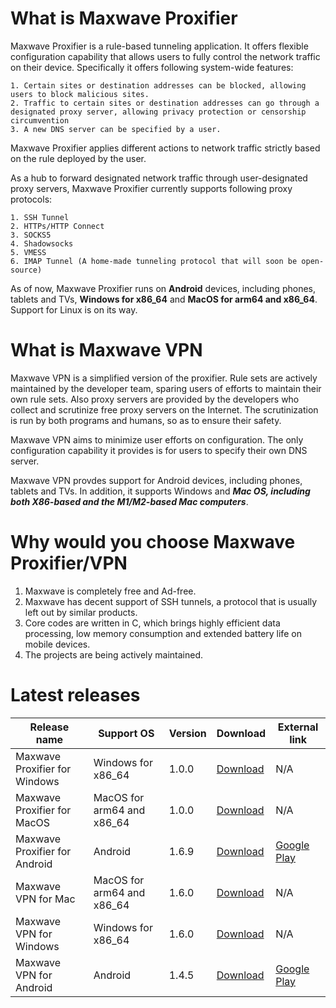 # What is Maxwave Proxifier
Maxwave Proxifier is a rule-based tunneling application. It offers flexible configuration capability that allows users to fully control the network traffic on their device. Specifically it offers following system-wide features:

```
1. Certain sites or destination addresses can be blocked, allowing users to block malicious sites.
2. Traffic to certain sites or destination addresses can go through a designated proxy server, allowing privacy protection or censorship circumvention
3. A new DNS server can be specified by a user.
```

Maxwave Proxifier applies different actions to network traffic strictly based on the rule deployed by the user.

As a hub to forward designated network traffic through user-designated proxy servers, Maxwave Proxifier currently supports following proxy protocols:

```
1. SSH Tunnel
2. HTTPs/HTTP Connect
3. SOCKS5
4. Shadowsocks
5. VMESS
6. IMAP Tunnel (A home-made tunneling protocol that will soon be open-source)
```

As of now, Maxwave Proxifier runs on **Android** devices, including phones, tablets and TVs, **Windows for x86_64** and **MacOS for arm64 and x86_64**. Support for Linux is on its way.

# What is Maxwave VPN
Maxwave VPN is a simplified version of the proxifier. Rule sets are actively maintained by the developer team, sparing users of efforts to maintain their own rule sets. Also proxy servers are provided by the developers who collect and scrutinize free proxy servers on the Internet. The scrutinization is run by both programs and humans, so as to ensure their safety.

Maxwave VPN aims to minimize user efforts on configuration. The only configuration capability it provides is for users to specify their own DNS server.

Maxwave VPN provdes support for Android devices, including phones, tablets and TVs. In addition, it supports Windows and ***Mac OS, including both X86-based and the M1/M2-based Mac computers***.

# Why would you choose Maxwave Proxifier/VPN
1. Maxwave is completely free and Ad-free.
2. Maxwave has decent support of SSH tunnels, a protocol that is usually left out by similar products.
3. Core codes are written in C, which brings highly efficient data processing, low memory consumption and extended battery life on mobile devices.
4. The projects are being actively maintained.

# Latest releases
|Release name|Support OS|Version|Download|External link|
|---|---|---|---|---|
|Maxwave Proxifier for Windows|Windows for x86_64|1.0.0|[Download](https://github.com/PlayboyGorilla/maxwave/releases/tag/MaxwaveProxifier_for_PC_v1.0.0)|N/A|
|Maxwave Proxifier for MacOS|MacOS for arm64 and x86_64|1.0.0|[Download](https://github.com/PlayboyGorilla/maxwave/releases/tag/MaxwaveProxifier_for_PC_v1.0.0)|N/A|
|Maxwave Proxifier for Android|Android|1.6.9|[Download](https://github.com/PlayboyGorilla/maxwave/releases/tag/MaxwaveProxifier_for_Android_v1.6.9)|[Google Play](https://play.google.com/store/apps/details?id=com.gorillakanzi.catrious)|
|Maxwave VPN for Mac|MacOS for arm64 and x86_64|1.6.0|[Download](https://github.com/PlayboyGorilla/maxwave/releases/tag/MaxwaveVPN_for_Mac_v1.6.0)|N/A|
|Maxwave VPN for Windows|Windows for x86_64|1.6.0|[Download](https://github.com/PlayboyGorilla/maxwave/releases/tag/MaxwaveVPN_for_Windows_x64_v1.6.0)|N/A|
|Maxwave VPN for Android|Android|1.4.5|[Download](https://github.com/PlayboyGorilla/maxwave/releases/tag/MaxwaveVPN_for_Android_v1.4.5)|[Google Play](https://play.google.com/store/apps/details?id=com.maxwave.vpn)|

